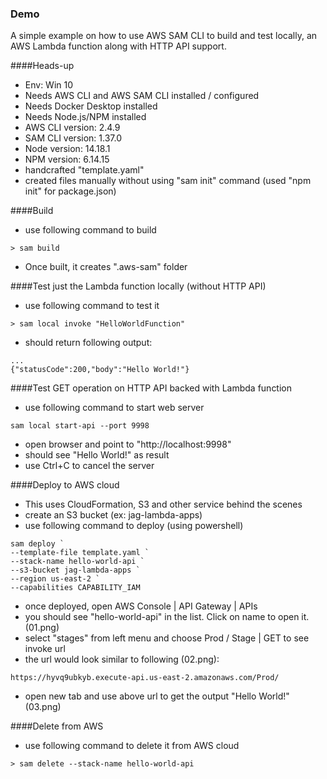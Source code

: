 ### Demo

A simple example on how to use AWS SAM CLI to build and test locally, an AWS Lambda function along with HTTP API support.

####Heads-up

- Env: Win 10
- Needs AWS CLI and AWS SAM CLI installed / configured
- Needs Docker Desktop installed
- Needs Node.js/NPM installed
- AWS CLI version: 2.4.9
- SAM CLI version: 1.37.0
- Node version: 14.18.1
- NPM version: 6.14.15
- handcrafted "template.yaml"
- created files manually without using "sam init" command (used "npm init" for package.json)

####Build

- use following command to build

`> sam build`

- Once built, it creates ".aws-sam" folder

####Test just the Lambda function locally (without HTTP API)

- use following command to test it

`> sam local invoke "HelloWorldFunction"`

- should return following output:

```
...
{"statusCode":200,"body":"Hello World!"}
```

####Test GET operation on HTTP API backed with Lambda function

- use following command to start web server

`sam local start-api --port 9998`

- open browser and point to "http://localhost:9998"
- should see "Hello World!" as result
- use Ctrl+C to cancel the server

####Deploy to AWS cloud

- This uses CloudFormation, S3 and other service behind the scenes
- create an S3 bucket (ex: jag-lambda-apps)
- use following command to deploy (using powershell)

```
sam deploy `
--template-file template.yaml `
--stack-name hello-world-api `
--s3-bucket jag-lambda-apps `
--region us-east-2 `
--capabilities CAPABILITY_IAM

```

- once deployed, open AWS Console | API Gateway | APIs
- you should see "hello-world-api" in the list. Click on name to open it. (01.png)
- select "stages" from left menu and choose Prod / Stage | GET to see invoke url
- the url would look similar to following (02.png):

`https://hyvq9ubkyb.execute-api.us-east-2.amazonaws.com/Prod/`

- open new tab and use above url to get the output "Hello World!" (03.png)

####Delete from AWS

- use following command to delete it from AWS cloud

`> sam delete --stack-name hello-world-api`
